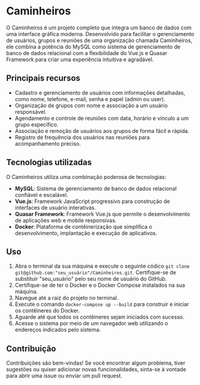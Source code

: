 # Caminheiros

O Caminheiros é um projeto completo que integra um banco de dados com uma interface gráfica moderna. Desenvolvido para facilitar o gerenciamento de usuários, grupos e reuniões de uma organização chamada Caminheiros, ele combina a potência do MySQL como sistema de gerenciamento de banco de dados relacional com a flexibilidade do Vue.js e Quasar Framework para criar uma experiência intuitiva e agradável.

## Principais recursos

- Cadastro e gerenciamento de usuários com informações detalhadas, como nome, telefone, e-mail, senha e papel (admin ou user).
- Organização de grupos com nome e associação a um usuário responsável.
- Agendamento e controle de reuniões com data, horário e vínculo a um grupo específico.
- Associação e remoção de usuários aos grupos de forma fácil e rápida.
- Registro de frequência dos usuários nas reuniões para acompanhamento preciso.

## Tecnologias utilizadas

O Caminheiros utiliza uma combinação poderosa de tecnologias:

- **MySQL**: Sistema de gerenciamento de banco de dados relacional confiável e escalável.
- **Vue.js**: Framework JavaScript progressivo para construção de interfaces de usuário interativas.
- **Quasar Framework**: Framework Vue.js que permite o desenvolvimento de aplicações web e mobile responsivas.
- **Docker**: Plataforma de contêinerização que simplifica o desenvolvimento, implantação e execução de aplicativos.

## Uso

1. Abra o terminal da sua máquina e execute o seguinte códico `git clone git@github.com:"seu_usuário"/Caminheiros.git`.  Certifique-se de substituir "seu_usuário" pelo seu nome de usuário do GitHub.
2. Certifique-se de ter o Docker e o Docker Compose instalados na sua máquina.
3. Navegue até a raiz do projeto no terminal.
4. Execute o comando `docker-compose up --build` para construir e iniciar os contêineres do Docker.
5. Aguarde até que todos os contêineres sejam iniciados com sucesso.
6. Acesse o sistema por meio de um navegador web utilizando o endereços indicados pelo sistema.


## Contribuição

Contribuições são bem-vindas! Se você encontrar algum problema, tiver sugestões ou quiser adicionar novas funcionalidades, sinta-se à vontade para abrir uma issue ou enviar um pull request.


